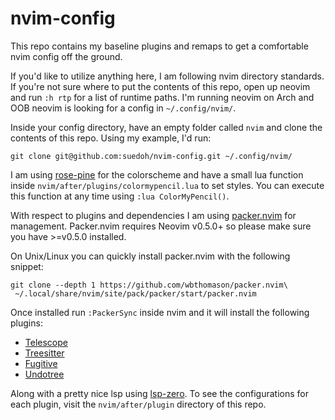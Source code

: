 # nvim-config

This repo contains my baseline plugins and remaps to get a comfortable nvim config off the ground.

If you'd like to utilize anything here, I am following nvim directory standards. If you're not sure
where to put the contents of this repo, open up neovim and run `:h rtp` for a list of runtime paths.
I'm running neovim on Arch and OOB neovim is looking for a config in `~/.config/nvim/`.

Inside your config directory, have an empty folder called `nvim` and clone the contents of this
repo. Using my example, I'd run:

```
git clone git@github.com:suedoh/nvim-config.git ~/.config/nvim/
```

I am using [rose-pine](https://github.com/rose-pine/neovim) for the colorscheme and have a small
lua function inside `nvim/after/plugins/colormypencil.lua` to set styles. You can execute this 
function at any time using `:lua ColorMyPencil()`.

With respect to plugins and dependencies I am using [packer.nvim](https://github.com/wbthomason/packer.nvim) for management.
Packer.nvim requires Neovim v0.5.0+ so please make sure you have >=v0.5.0 installed.

On Unix/Linux you can quickly install packer.nvim with the following snippet:

```
git clone --depth 1 https://github.com/wbthomason/packer.nvim\
 ~/.local/share/nvim/site/pack/packer/start/packer.nvim
```

Once installed run `:PackerSync` inside nvim and it will install the following plugins:
- [Telescope](https://github.com/nvim-telescope/telescope.nvim) 
- [Treesitter](https://github.com/nvim-treesitter/nvim-treesitter) 
- [Fugitive](https://github.com/tpope/vim-fugitive)
- [Undotree](https://github.com/mbbill/undotree)

Along with a pretty nice lsp using [lsp-zero](https://github.com/VonHeikemen/lsp-zero.nvim). To see the
configurations for each plugin, visit the `nvim/after/plugin` directory of this repo.

